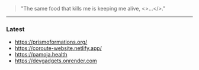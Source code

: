 > "The same food that kills me is keeping me alive, <>...</>."
---
### Latest 
- https://prismoformations.org/
- https://coroute-website.netlify.app/
- https://pamoja.health
- https://devgadgets.onrender.com

